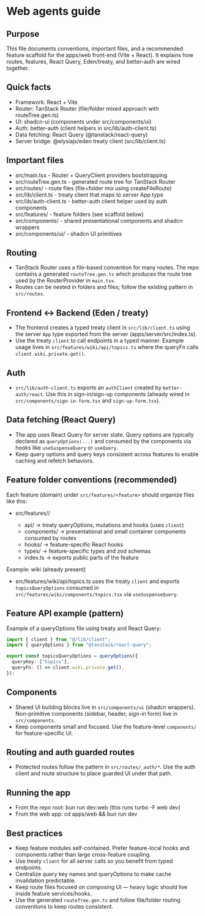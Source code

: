 Web agents guide
===============

Purpose
-------
This file documents conventions, important files, and a recommended feature scaffold for the apps/web front-end (Vite + React). It explains how routes, features, React Query, Eden/treaty, and better-auth are wired together.

Quick facts
-----------
- Framework: React + Vite
- Router: TanStack Router (file/folder mixed approach with routeTree.gen.ts)
- UI: shadcn-ui (components under src/components/ui)
- Auth: better-auth (client helpers in src/lib/auth-client.ts)
- Data fetching: React Query (@tanstack/react-query)
- Server bridge: @elysiajs/eden treaty client (src/lib/client.ts)

Important files
---------------
- src/main.tsx                 - Router + QueryClient providers bootstrapping
- src/routeTree.gen.ts         - generated route tree for TanStack Router
- src/routes/                  - route files (file+folder mix using createFileRoute)
- src/lib/client.ts            - treaty client that maps to server App type
- src/lib/auth-client.ts       - better-auth client helper used by auth components
- src/features/                - feature folders (see scaffold below)
- src/components/              - shared presentational components and shadcn wrappers
- src/components/ui/           - shadcn UI primitives

Routing
-------
- TanStack Router uses a file-based convention for many routes. The repo contains a generated `routeTree.gen.ts` which produces the route tree used by the RouterProvider in `main.tsx`.
- Routes can be nested in folders and files; follow the existing pattern in `src/routes`.

Frontend <-> Backend (Eden / treaty)
----------------------------------
- The frontend creates a typed treaty client in `src/lib/client.ts` using the server `App` type exported from the server (apps/server/src/index.ts).
- Use the treaty `client` to call endpoints in a typed manner. Example usage lives in `src/features/wiki/api/topics.ts` where the queryFn calls `client.wiki.private.get()`.

Auth
----
- `src/lib/auth-client.ts` exports an `authClient` created by `better-auth/react`. Use this in sign-in/sign-up components (already wired in `src/components/sign-in-form.tsx` and `sign-up-form.tsx`).

Data fetching (React Query)
---------------------------
- The app uses React Query for server state. Query options are typically declared as `queryOptions(...)` and consumed by the components via hooks like `useSuspenseQuery` or `useQuery`.
- Keep query options and query keys consistent across features to enable caching and refetch behaviors.

Feature folder conventions (recommended)
---------------------------------------
Each feature (domain) under `src/features/<feature>` should organize files like this:

- src/features/<feature>/
  - api/           -> treaty queryOptions, mutations and hooks (uses `client`)
  - components/    -> presentational and small container components consumed by routes
  - hooks/         -> feature-specific React hooks
  - types/         -> feature-specific types and zod schemas
  - index.ts       -> exports public parts of the feature

Example: wiki (already present)
- src/features/wiki/api/topics.ts uses the treaty `client` and exports `topicsQueryOptions` consumed in `src/features/wiki/components/topics.tsx` via `useSuspenseQuery`.

Feature API example (pattern)
-----------------------------
Example of a queryOptions file using treaty and React Query:

```ts
import { client } from "@/lib/client";
import { queryOptions } from "@tanstack/react-query";

export const topicsQueryOptions = queryOptions({
  queryKey: ["topics"],
  queryFn: () => client.wiki.private.get(),
});
```

Components
----------
- Shared UI building blocks live in `src/components/ui` (shadcn wrappers). Non-primitive components (sidebar, header, sign-in form) live in `src/components`.
- Keep components small and focused. Use the feature-level `components/` for feature-specific UI.

Routing and auth guarded routes
-------------------------------
- Protected routes follow the pattern in `src/routes/_auth/*`. Use the auth client and route structure to place guarded UI under that path.

Running the app
---------------
- From the repo root: bun run dev:web (this runs turbo -F web dev)
- From the web app: cd apps/web && bun run dev

Best practices
--------------
- Keep feature modules self-contained. Prefer feature-local hooks and components rather than large cross-feature coupling.
- Use treaty `client` for all server calls so you benefit from typed endpoints.
- Centralize query key names and queryOptions to make cache invalidation predictable.
- Keep route files focused on composing UI — heavy logic should live inside feature services/hooks.
- Use the generated `routeTree.gen.ts` and follow file/folder routing conventions to keep routes consistent.
